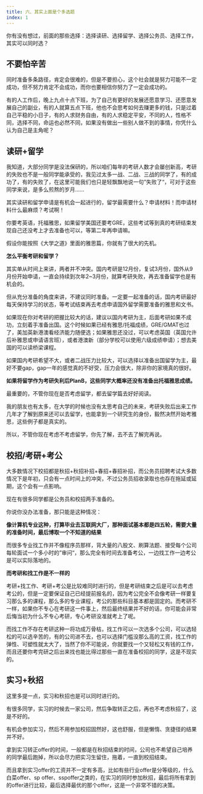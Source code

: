 ```yaml
---
title: 六、其实上面是个多选题
index: 1
---
```


你有没有想过，前面的那些选择：选择读研、选择留学、选择公务员、选择工作，其实可以同时选？

## 不要怕辛苦

同时准备多条路径，肯定会很难的，但是不要担心，这个社会就是努力可能不一定成功，但不努力肯定不会成功，而你也要相信你努力了一定会成功的。

有的人工作后，晚上九点十点下班，为了自己有更好的发展还愿意学习、还愿意发展自己的副业，有的人就算五点下班，他也不会思考如何去赚更多的钱，只是过着自己平稳的小日子，有的人求财务自由，有的人求稳定平安，不同的人，性格不同，选择不同，命运也必然不同，如果没有做出一些别人做不到的事情，你凭什么认为自己是主角呢？

## 读研+留学

我知道，大部分同学是没法保研的，所以咱们每年的考研人数才会屡创新高，考研的失败也不是一般同学能承受的，我见过太多一战、二战、三战的同学了，有的成功了，有的失败了，在这里可能我们也只是轻飘飘地说一句”失败了“，可对于这些同学来说，是多么煎熬的岁月……

其实读研和留学申请是有机会一起进行的，留学最需要什么？申请材料！而申请材料什么最麻烦？考试啊！

你要考英语，托福雅思，如果留学美国还要考GRE，这些考试等到真的考研结束发现自己还没考上才去准备也可以，等第二年再申请嘛。

假设你能按照《大学之道》里面的雅思篇，你就有了很大的先机。

**怎么平衡考研和留学？**

其实单从时间上来讲，两者并不冲突。国内考研是12月份，复试3月份，国外从9月份开始申请，一直会持续到次年2~3月份，就算考研失败，再去准备留学也是有机会的。

但从充分准备的角度来讲，不建议同时准备。一定要一起准备的话，国内考研最好每天保持学习的状态，等考试结束再去考虑申请国外留学需要准备的雅思和文书。

如果现在你对考研的把握比较大的话，建议以国内考研为主，后面考研如果不成功，立刻着手准备出国。这个时候如果已经有雅思/托福成绩，GRE/GMAT也过了，美加英新港澳看经济能力随便选；如果雅思还没过，可以考虑英国（英国允许后补雅思或申请语言班），或者港澳新（部分学校可以使用六级成绩申请）；想去美国的可以读桥梁课程。

如果国内考研希望不大，或者二战压力比较大，可以选择以准备出国留学为主，最好不要gap，gap一年的感觉真的不好受，压力会很大，除非你的家境真的很好。

**如果将留学作为考研失利后PlanB，这些同学大概率还没有准备出托福雅思成绩。**

最重要的，不管你现在是否考虑留学，都去留学篇去好好阅读。

我的朋友也有太多，在大学的时候也没有太思考自己的未来，考研失败后出来工作几年才了解到原来还可以去留学，也能拿到一个研究生的身份，毅然决然开始考雅思，这些例子都是真实的。

所以，不管你现在考虑不考虑留学，你先了解，去不去了解完再说。

## 校招/考研+考公

大多数情况下校招都是秋招+秋招补招+春招+春招补招，而公务员招聘考试大多数情况下是年初，只会有一点时间上的冲突，不过公务员招收录取也也存在拖延或延期，这个会有一点影响。

现在有很多同学都是公务员和校招两手准备的。

你说你没办法准备，那只能是这种情况：

**像计算机专业这种，打算毕业去互联网大厂，那种面试基本都是四五轮，需要大量的准备时间，最后博取一个不知道的结果**

而很多专业找工作并不像程序员那样，背大量的八股文、刷算法题、接受每个公司每轮面试一个多小时的”审问“，那么完全有时间去准备考公，一边找工作一边考公是可以实际落地的。

**而考研和找工作是不一样的**

考研+找工作、考研+考公是比较难同时进行的，但是考研结束之后是可以去考虑考公的，但是一定要保证自己已经提前报名的，因为考公完全不会像考研一样要复习那么多的课程，那么多的专业课程，考公的那些科目基本都是固定的。而考研不一样，如果你不专心在考研这一件事上，然后最终结果并不好的话，你可能会非常后悔当初为什么不专心考研，专心考研没准就考上了呢。

而找工作不存在考研这种一将功成万骨枯，找工作可以一次选多个公司，可以选轻松的可以选辛苦的，有的公司进不去，也可以选择门槛没那么高的工资，找工作的弹性、可塑性就太大了，当然了你不可能说，你就要找一个又轻松又有钱的工作，而且还要你考完研之后出来找也能比得过那些一直在准备校招的同学，这是不现实的。

## 实习+秋招

这里多提一点，实习和秋招也是可以同时进行的。

有很多同学，实习的时候去一家公司，然后争取转正之后，再也不考虑秋招了，这是不好的。

有机会参加实习，然后不用参加校招固然好，这也舒服，但是懒惰、贪捷径的结果并不好。

拿到实习转正offer的时间，一般都是在秋招结束的时间，公司也不希望自己培养的同学最后跑掉，所以会尽力把实习生留住，拖着，一直到校招结束。

而且拿到实习offer的工资并不一定有多高，比如有些行业offer是分等级的，什么白菜offer、sp offer、sspoffer之类的，在实习的同时参加秋招，最后将所有拿到的offer进行比较，最后选择最优的那个offer，这是一个非常不错的决策。
